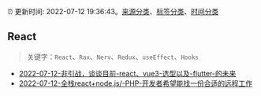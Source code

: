 :alarm_clock: 更新时间: 2022-07-12 19:36:43。[来源分类](../README.md)、[标签分类](../TAGS.md)、[时间分类](../TIMELINE.md)

## React


> 关键字：`React`、`Rax`、`Nerv`、`Redux`、`useEffect`、`Hooks`



- [2022-07-12-非引战，谈谈目前-react、vue3-选型以及-flutter-的未来](https://www.v2ex.com/t/865778) 
- [2022-07-12-全栈react+node.js/-PHP-开发者希望能找一份合适的远程工作](https://www.v2ex.com/t/865755) 
